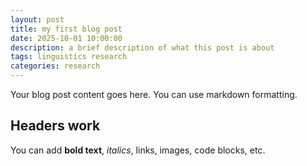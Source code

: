 ```yaml
---
layout: post
title: my first blog post
date: 2025-10-01 10:00:00
description: a brief description of what this post is about
tags: linguistics research
categories: research
---
```


Your blog post content goes here. You can use markdown formatting.

## Headers work

You can add **bold text**, *italics*, links, images, code blocks, etc.